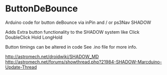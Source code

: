# ButtonDeBounce
Arduino code for button deBounce via inPin and / or ps3Nav SHADOW

Adds Extra button functionality to the SHADOW system 
like
Click
DoubleClick
Hold
LongHold

Button timings can be altered in code 
See .ino file for more info.

http://astromech.net/droidwiki/SHADOW_MD
http://astromech.net/forums/showthread.php?21984-SHADOW-Marcduino-Update-Thread
